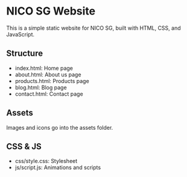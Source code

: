 # NICO SG Website

This is a simple static website for NICO SG, built with HTML, CSS, and JavaScript.

## Structure
- index.html: Home page
- about.html: About us page
- products.html: Products page
- blog.html: Blog page
- contact.html: Contact page

## Assets
Images and icons go into the assets folder.

## CSS & JS
- css/style.css: Stylesheet
- js/script.js: Animations and scripts
